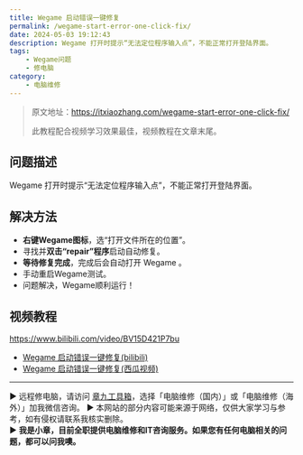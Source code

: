 ```yaml
---
title: Wegame 启动错误一键修复
permalink: /wegame-start-error-one-click-fix/
date: 2024-05-03 19:12:43
description: Wegame 打开时提示“无法定位程序输入点”，不能正常打开登陆界面。
tags:
    - Wegame问题
    - 修电脑
category:
    - 电脑维修
---
```


> 原文地址：<https://itxiaozhang.com/wegame-start-error-one-click-fix/>  
>
> 此教程配合视频学习效果最佳，视频教程在文章末尾。  
>

## 问题描述

Wegame 打开时提示“无法定位程序输入点”，不能正常打开登陆界面。

## 解决方法

- **右键Wegame图标**，选“打开文件所在的位置”。
- 寻找并**双击“repair”程序**启动自动修复。
- **等待修复完成**，完成后会自动打开 Wegame 。
- 手动重启Wegame测试。
- 问题解决，Wegame顺利运行！

## 视频教程

<https://www.bilibili.com/video/BV15D421P7bu>

- [Wegame 启动错误一键修复(bilibili)](https://www.bilibili.com/video/BV15D421P7bu)
- [Wegame 启动错误一键修复(西瓜视频)](https://www.ixigua.com/7364979874685321766)

---
▶ 远程修电脑，请访问 [章九工具箱](https://zhang9.com/)，选择「电脑维修（国内）」或「电脑维修（海外）」加我微信咨询。 
▶ 本网站的部分内容可能来源于网络，仅供大家学习与参考，如有侵权请联系我核实删除。  
▶ **我是小章，目前全职提供电脑维修和IT咨询服务。如果您有任何电脑相关的问题，都可以问我噢。**  

